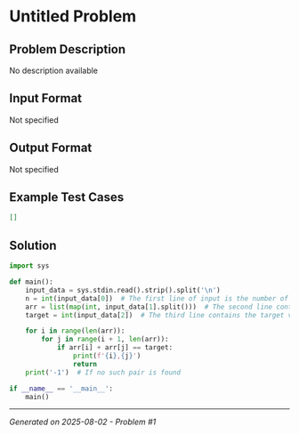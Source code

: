 # Untitled Problem

## Problem Description
No description available

## Input Format
Not specified

## Output Format
Not specified

## Example Test Cases
```json
[]
```

## Solution
```python
import sys

def main():
    input_data = sys.stdin.read().strip().split('\n')
    n = int(input_data[0])  # The first line of input is the number of elements
    arr = list(map(int, input_data[1].split()))  # The second line contains the elements
    target = int(input_data[2])  # The third line contains the target value

    for i in range(len(arr)):
        for j in range(i + 1, len(arr)):
            if arr[i] + arr[j] == target:
                print(f'{i},{j}')
                return
    print('-1')  # If no such pair is found

if __name__ == '__main__':
    main()
```

---
*Generated on 2025-08-02 - Problem #1*